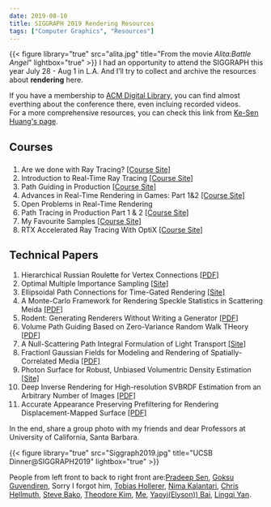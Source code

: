 ```yaml
---
date: 2019-08-10
title: SIGGRAPH 2019 Rendering Resources
tags: ["Computer Graphics", "Resources"]
--- 
```


{{< figure library="true" src="alita.jpg" title="From the movie *Alita:Battle Angel*" lightbox="true" >}}
I had an opportunity to attend the SIGGRAPH this year July 28 - Aug 1 in L.A.
And I’ll try to collect and archive the resources about **rendering** here.

If you have a membership to [ACM Digital Library](https://dl.acm.org/), you can find almost everthing about the conference there, even incluing recorded videos.  
For a more comprehensive resources, you can check this link from [Ke-Sen Huang's page](https://blog.selfshadow.com/2019/07/30/siggraph-2019-links/).

## **Courses**
### 
1. Are we done with Ray Tracing? [[Course Site]](https://sites.google.com/view/arewedonewithraytracing)
2. Introduction to Real-Time Ray Tracing [[Course Site]](http://rtintro.realtimerendering.com/)
3. Path Guiding in Production [[Course Site]](https://cgg.mff.cuni.cz/~jirka/path-guiding-in-production/2019/index.htm)
4. Advances in Real-Time Rendering in Games: Part 1&2 [[Course Site]](http://advances.realtimerendering.com/s2019/index.htm)  
5. Open Problems in Real-Time Rendering
6. Path Tracing in Production Part 1 & 2 [[Course Site]](https://jo.dreggn.org/path-tracing-in-production/2019/index.html)
7. My Favourite Samples [[Course Site]](https://sites.google.com/view/myfavoritesamples)
8. RTX Accelerated Ray Tracing With OptiX [[Course Site]](https://sites.google.com/view/rtx-acc-ray-tracing-with-optix)

## **Technical Papers**
1. Hierarchical Russian Roulette for Vertex Connections [[PDF]](http://www.jp.square-enix.com/tech/library/pdf/Hierarchical_Russian_Roulette_for_Vertex_Connections.pdf)
2. Optimal Multiple Importance Sampling [[Site]](https://graphics.cg.uni-saarland.de/publications/kondapaneni-2019-siggraph-optimal-mis.html)
3. Ellipsoidal Path Connections for Time-Gated Rendering [[Site]](http://imaging.cs.cmu.edu/ellipsoidal_connections/ )
4. A Monte-Carlo Framework for Rendering Speckle Statistics in Scattering Meida [[PDF]](https://arxiv.org/pdf/1901.06931.pdf)
5. Rodent: Generating Renderers Without Writing a Generator [[PDF]](https://graphics.cg.uni-saarland.de/papers/perard-2019-siggraph-rodent.pdf)
6. Volume Path Guiding Based on Zero-Variance Random Walk THeory [[PDF]](http://cim.mcgill.ca/~derek/files/volume-path-guiding-TOG.pdf)
7. A Null-Scattering Path Integral Formulation of Light Transport [[Site]](https://cs.dartmouth.edu/~wjarosz/publications/miller19null.html)
8. Fractionl Gaussian Fields for Modeling and Rendering of Spatially-Correlated Media [[PDF]](https://sites.cs.ucsb.edu/~lingqi/publications/paper_fgf.pdf)
9. Photon Surface for Robust, Unbiased Volumentric Density Estimation [[Site]](https://cs.dartmouth.edu/~wjarosz/publications/deng19photon.html)
10. Deep Inverse Rendering for High-resolution SVBRDF Estimation from an Arbitrary Number of Images [[PDF]](https://gao-duan.github.io/publications/mvsvbrdf/mvsvbrdf_low_resolution.pdf)
11. Accurate Appearance Preserving Prefiltering for Rendering Displacement-Mapped Surface [[PDF]](http://cseweb.ucsd.edu/~liw086/multires-surface-s19/multires.pdf)  

In the end, share a group photo with my friends and dear Professors at University of California, Santa Barbara.  

{{< figure library="true" src="Siggraph2019.jpg" title="UCSB Dinner@SIGGRAPH2019" lightbox="true" >}}

People from left front to back to right front are:[Pradeep Sen](https://www.ece.ucsb.edu/~psen/), [Goksu Guvendiren](http://goksu.me/), Sorry I forgot him, [Tobias Hollerer](https://sites.cs.ucsb.edu/~holl/), [Nima Kalantari](http://faculty.cs.tamu.edu/nimak/), [Chris Hellmuth](https://github.com/chellmuth), [Steve Bako](https://www.ece.ucsb.edu/~sbako/), [Theodore Kim](http://www.tkim.graphics/), [Me](http://lei-xu.com), [Yaoyi(Elyson)) Bai](https://velysianp.wixsite.com/elysonbaipersonal), [Lingqi Yan](https://sites.cs.ucsb.edu/~lingqi/index.html).